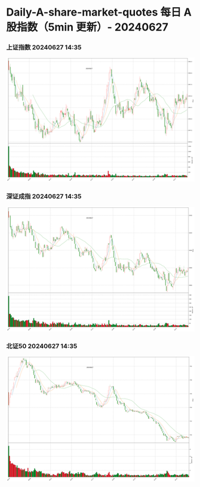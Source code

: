 
# Daily-A-share-market-quotes 每日 A 股指数（5min 更新）- 20240627

### 上证指数 20240627 14:35
![](./fig/2024/6/20240627-sh000001.png)

### 深证成指 20240627 14:35
![](./fig/2024/6/20240627-sz399001.png)

### 北证50 20240627 14:35
![](./fig/2024/6/20240627-bj899050.png)
